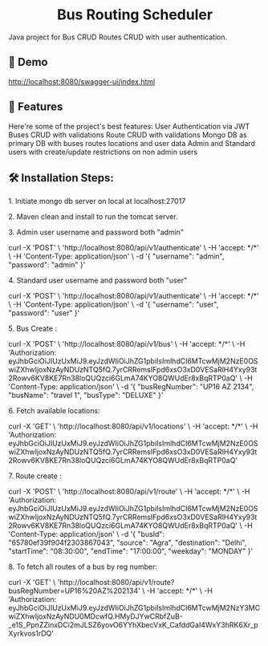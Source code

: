 <h1 align="center" id="title">Bus Routing Scheduler</h1>

<p id="description">Java project for Bus CRUD Routes CRUD with user authentication.</p>

<h2>🚀 Demo</h2>

[http://localhost:8080/swagger-ui/index.html](http://localhost:8080/swagger-ui/index.html)

<h2>🧐 Features</h2>
Here're some of the project's best features:
User Authentication via JWT
Buses CRUD with validations
Route CRUD with validations
Mongo DB as primary DB with buses routes locations and user data
Admin and Standard users with create/update restrictions on non admin users
<h2>🛠️ Installation Steps:</h2>
<p>1. Initiate mongo db server on local at localhost:27017</p>
<p>2. Maven clean and install to run the tomcat server.</p>
<p>3. Admin user username and password both "admin"</p>

<p>
curl -X 'POST' \
  'http://localhost:8080/api/v1/authenticate' \
  -H 'accept: */*' \
  -H 'Content-Type: application/json' \
  -d '{
  "username": "admin",
  "password": "admin"
}'
</p>

<p>4. Standard user username and password both "user"</p>


<p>curl -X 'POST' \
  'http://localhost:8080/api/v1/authenticate' \
  -H 'accept: */*' \
  -H 'Content-Type: application/json' \
  -d '{
  "username": "user",
  "password": "user"
}'
</p>


<p>5. Bus Create :</p>
<p>curl -X 'POST' \
  'http://localhost:8080/api/v1/bus' \
  -H 'accept: */*' \
  -H 'Authorization: eyJhbGciOiJIUzUxMiJ9.eyJzdWIiOiJhZG1pbiIsImlhdCI6MTcwMjM2NzE0OSwiZXhwIjoxNzAyNDUzNTQ5fQ.7yrCRRemsIFpd6xsO3xD0VESaRlH4Yxy93t2Rowv6KV8KE7Rn38loQUQzci6GLmA74KYO8QWUdEr8xBqRTP0aQ' \
  -H 'Content-Type: application/json' \
  -d '{
  "busRegNumber": "UP16 AZ 2134",
  "busName": "travel 1",
  "busType": "DELUXE"
}'
</p>
<p>6. Fetch available locations:</p>


<p>curl -X 'GET' \
  'http://localhost:8080/api/v1/locations' \
  -H 'accept: */*' \
  -H 'Authorization: eyJhbGciOiJIUzUxMiJ9.eyJzdWIiOiJhZG1pbiIsImlhdCI6MTcwMjM2NzE0OSwiZXhwIjoxNzAyNDUzNTQ5fQ.7yrCRRemsIFpd6xsO3xD0VESaRlH4Yxy93t2Rowv6KV8KE7Rn38loQUQzci6GLmA74KYO8QWUdEr8xBqRTP0aQ'
</p>
<p>7. Route create : </p>
<p>curl -X 'POST' \
  'http://localhost:8080/api/v1/route' \
  -H 'accept: */*' \
  -H 'Authorization: eyJhbGciOiJIUzUxMiJ9.eyJzdWIiOiJhZG1pbiIsImlhdCI6MTcwMjM2NzE0OSwiZXhwIjoxNzAyNDUzNTQ5fQ.7yrCRRemsIFpd6xsO3xD0VESaRlH4Yxy93t2Rowv6KV8KE7Rn38loQUQzci6GLmA74KYO8QWUdEr8xBqRTP0aQ' \
  -H 'Content-Type: application/json' \
  -d '{
  "busId": "65780ef39f904f2303867043",
  "source": "Agra",
  "destination": "Delhi",
  "startTime": "08:30:00",
  "endTime": "17:00:00",
  "weekday": "MONDAY"
}'
  </p>
<p>8. To fetch all routes of a bus by reg number:</p>

<p>curl -X 'GET' \
  'http://localhost:8080/api/v1/route?busRegNumber=UP16%20AZ%202134' \
  -H 'accept: */*' \
  -H 'Authorization: eyJhbGciOiJIUzUxMiJ9.eyJzdWIiOiJhZG1pbiIsImlhdCI6MTcwMjM2NzY3MCwiZXhwIjoxNzAyNDU0MDcwfQ.HMyDJYwCRbfZuB-_e1S_PpnZZinxDCi2mJLSZ6yovO6YYhXbecVxK_CafddGaI4WxY3hRK6Xr_pXyrkvos1rDQ'
</p>
